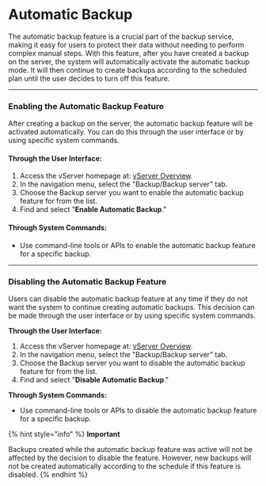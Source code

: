 # Automatic Backup

The automatic backup feature is a crucial part of the backup service, making it easy for users to protect their data without needing to perform complex manual steps. With this feature, after you have created a backup on the server, the system will automatically activate the automatic backup mode. It will then continue to create backups according to the scheduled plan until the user decides to turn off this feature.

***

### Enabling the Automatic Backup Feature <a href="#tudongsaoluu-battinhnangtudongsaoluu" id="tudongsaoluu-battinhnangtudongsaoluu"></a>

After creating a backup on the server, the automatic backup feature will be activated automatically. You can do this through the user interface or by using specific system commands.

#### **Through the User Interface:** <a href="#tudongsaoluu-thuchienthongquagiaodiennguoidung" id="tudongsaoluu-thuchienthongquagiaodiennguoidung"></a>

1. Access the vServer homepage at: [vServer Overview](https://hcm-3.console.vngcloud.vn/vserver/overview).
2. In the navigation menu, select the "Backup/Backup server" tab.
3. Choose the Backup server you want to enable the automatic backup feature for from the list.
4. Find and select "**Enable Automatic Backup**."

#### **Through System Commands:** <a href="#tudongsaoluu-thuchienthongqualenhhethong" id="tudongsaoluu-thuchienthongqualenhhethong"></a>

* Use command-line tools or APIs to enable the automatic backup feature for a specific backup.

***

### Disabling the Automatic Backup Feature <a href="#tudongsaoluu-tattinhnangtudongsaoluu" id="tudongsaoluu-tattinhnangtudongsaoluu"></a>

Users can disable the automatic backup feature at any time if they do not want the system to continue creating automatic backups. This decision can be made through the user interface or by using specific system commands.

**Through the User Interface:**

1. Access the vServer homepage at: [vServer Overview](https://hcm-3.console.vngcloud.vn/vserver/overview).
2. In the navigation menu, select the "Backup/Backup server" tab.
3. Choose the Backup server you want to disable the automatic backup feature for from the list.
4. Find and select "**Disable Automatic Backup**."

**Through System Commands:**

* Use command-line tools or APIs to disable the automatic backup feature for a specific backup.

{% hint style="info" %}
**Important**

Backups created while the automatic backup feature was active will not be affected by the decision to disable the feature. However, new backups will not be created automatically according to the schedule if this feature is disabled.
{% endhint %}
